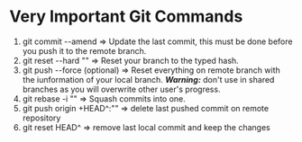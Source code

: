 # Very Important Git Commands

1. git commit --amend => Update the last commit, this must be done before you push it to the remote branch.
2. git reset --hard "<SHA>" => Reset your branch to the typed hash.
3. git push --force (optional) => Reset everything on remote branch with the iunformation of your local branch. ***Warning:*** don't use in shared branches as you will overwrite other user's progress.
4. git rebase -i "<SHA you want to squash to>" => Squash commits into one.
5. git push origin +HEAD^:"<name of your branch>" => delete last pushed commit on remote repository
6. git reset HEAD^ => remove last local commit and keep the changes
